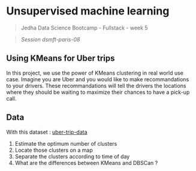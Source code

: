 # Unsupervised machine learning

> Jedha Data Science Bootcamp - Fullstack - week 5

> _Session dsmft-paris-08_

## Using KMeans for Uber trips

In this project, we use the power of KMeans clustering in real world use case. Imagine you are Uber and you would like to make recommandations to your drivers. These recommandations will tell the drivers the locations where they should be waiting to maximize their chances to have a pick-up call.

## Data

With this dataset : [uber-trip-data](https://github.com/fivethirtyeight/uber-tlc-foil-response/tree/master/uber-trip-data)

1. Estimate the optimum number of clusters
2. Locate those clusters on a map
3. Separate the clusters according to time of day
4. What are the differences between KMeans and DBSCan ?
